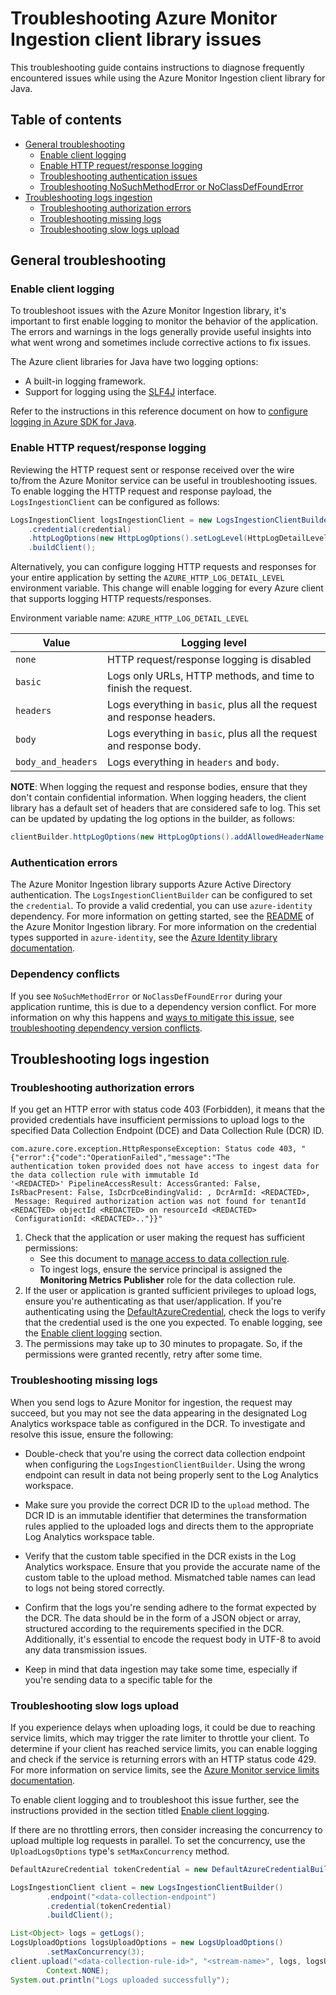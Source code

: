 # Troubleshooting Azure Monitor Ingestion client library issues

This troubleshooting guide contains instructions to diagnose frequently encountered issues while using the Azure Monitor Ingestion client library for Java.

## Table of contents

* [General troubleshooting](#general-troubleshooting)
    * [Enable client logging](#enable-client-logging)
    * [Enable HTTP request/response logging](#enable-http-requestresponse-logging)
    * [Troubleshooting authentication issues](#authentication-errors)
    * [Troubleshooting NoSuchMethodError or NoClassDefFoundError](#dependency-conflicts)
* [Troubleshooting logs ingestion](#troubleshooting-logs-ingestion)
    * [Troubleshooting authorization errors](#troubleshooting-authorization-errors)
    * [Troubleshooting missing logs](#troubleshooting-missing-logs)
    * [Troubleshooting slow logs upload](#troubleshooting-slow-logs-upload)

## General troubleshooting

### Enable client logging

To troubleshoot issues with the Azure Monitor Ingestion library, it's important to first enable logging to monitor the behavior of the application. The errors and warnings in the logs generally provide useful insights into what went wrong and sometimes include corrective actions to fix issues.

The Azure client libraries for Java have two logging options:

* A built-in logging framework.
* Support for logging using the [SLF4J](https://www.slf4j.org/) interface.

Refer to the instructions in this reference document on how
to [configure logging in Azure SDK for Java](https://learn.microsoft.com/azure/developer/java/sdk/logging-overview).

### Enable HTTP request/response logging

Reviewing the HTTP request sent or response received over the wire to/from the Azure Monitor service can be useful in troubleshooting issues. To enable logging the HTTP request and response payload, the `LogsIngestionClient` can be configured as follows:

```java readme-sample-enablehttplogging
LogsIngestionClient logsIngestionClient = new LogsIngestionClientBuilder()
    .credential(credential)
    .httpLogOptions(new HttpLogOptions().setLogLevel(HttpLogDetailLevel.BODY_AND_HEADERS))
    .buildClient();
```

Alternatively, you can configure logging HTTP requests and responses for your entire application by setting the `AZURE_HTTP_LOG_DETAIL_LEVEL` environment variable. This change will enable logging for every Azure client that supports logging HTTP requests/responses.

Environment variable name: `AZURE_HTTP_LOG_DETAIL_LEVEL`

| Value            | Logging level                                                        |
|------------------|----------------------------------------------------------------------|
| `none`             | HTTP request/response logging is disabled                            |
| `basic`            | Logs only URLs, HTTP methods, and time to finish the request.        |
| `headers`          | Logs everything in `basic`, plus all the request and response headers. |
| `body`             | Logs everything in `basic`, plus all the request and response body.    |
| `body_and_headers` | Logs everything in `headers` and `body`.                                 |

**NOTE**: When logging the request and response bodies, ensure that they don't contain confidential information. When logging headers, the client library has a default set of headers that are considered safe to log. This set can be updated by updating the log options in the builder, as follows:

```java
clientBuilder.httpLogOptions(new HttpLogOptions().addAllowedHeaderName("safe-to-log-header-name"))
```

### Authentication errors

The Azure Monitor Ingestion library supports Azure Active Directory authentication. The `LogsIngestionClientBuilder` can be configured to set the `credential`. To provide a valid credential, you can use `azure-identity` dependency. For more information on getting started, see the [README](https://github.com/Azure/azure-sdk-for-java/tree/main/sdk/monitor/azure-monitor-ingestion#create-the-client) of the Azure Monitor Ingestion library. For more information on the credential types supported in `azure-identity`, see the [Azure Identity library documentation](https://learn.microsoft.com/azure/developer/java/sdk/identity).

### Dependency conflicts

If you see `NoSuchMethodError` or `NoClassDefFoundError` during your application runtime, this is due to a dependency version conflict. For more information on why this happens and [ways to mitigate this issue](https://learn.microsoft.com/azure/developer/java/sdk/troubleshooting-dependency-version-conflict#mitigate-version-mismatch-issues), see [troubleshooting dependency version conflicts](https://learn.microsoft.com/azure/developer/java/sdk/troubleshooting-dependency-version-conflict).

## Troubleshooting logs ingestion

### Troubleshooting authorization errors

If you get an HTTP error with status code 403 (Forbidden), it means that the provided credentials have insufficient permissions to upload logs to the specified Data Collection Endpoint (DCE) and Data Collection Rule (DCR) ID.

```text
com.azure.core.exception.HttpResponseException: Status code 403, "{"error":{"code":"OperationFailed","message":"The 
authentication token provided does not have access to ingest data for the data collection rule with immutable Id 
'<REDACTED>' PipelineAccessResult: AccessGranted: False, IsRbacPresent: False, IsDcrDceBindingValid: , DcrArmId: <REDACTED>,
 Message: Required authorization action was not found for tenantId <REDACTED> objectId <REDACTED> on resourceId <REDACTED>
 ConfigurationId: <REDACTED>.."}}"
```

1. Check that the application or user making the request has sufficient permissions:
   * See this document to [manage access to data collection rule](https://learn.microsoft.com/azure/azure-monitor/logs/tutorial-logs-ingestion-portal#assign-permissions-to-the-dcr).
   * To ingest logs, ensure the service principal is assigned the **Monitoring Metrics Publisher** role for the data collection rule.
1. If the user or application is granted sufficient privileges to upload logs, ensure you're authenticating as that user/application. If you're authenticating using the [DefaultAzureCredential](https://github.com/Azure/azure-sdk-for-java/blob/main/sdk/identity/azure-identity/README.md#authenticating-with-defaultazurecredential), check the logs to verify that the credential used is the one you expected. To enable logging, see the [Enable client logging](#enable-client-logging) section.
1. The permissions may take up to 30 minutes to propagate. So, if the permissions were granted recently, retry after some time.

### Troubleshooting missing logs

When you send logs to Azure Monitor for ingestion, the request may succeed, but you may not see the data appearing in the designated Log Analytics workspace table as configured in the DCR. To investigate and resolve this issue, ensure the following:

* Double-check that you're using the correct data collection endpoint when configuring the `LogsIngestionClientBuilder`. Using the wrong endpoint can result in data not being properly sent to the Log Analytics workspace.

* Make sure you provide the correct DCR ID to the `upload` method. The DCR ID is an immutable identifier that determines the transformation rules applied to the uploaded logs and directs them to the appropriate Log Analytics workspace table.

* Verify that the custom table specified in the DCR exists in the Log Analytics workspace. Ensure that you provide the accurate name of the custom table to the upload method. Mismatched table names can lead to logs not being stored correctly.

* Confirm that the logs you're sending adhere to the format expected by the DCR. The data should be in the form of a JSON object or array, structured according to the requirements specified in the DCR. Additionally, it's essential to encode the request body in UTF-8 to avoid any data transmission issues.

* Keep in mind that data ingestion may take some time, especially if you're sending data to a specific table for the

### Troubleshooting slow logs upload

If you experience delays when uploading logs, it could be due to reaching service limits, which may trigger the rate limiter to throttle your client. To determine if your client has reached service limits, you can enable logging and check if the service is returning errors with an HTTP status code 429. For more information on service limits, see the [Azure Monitor service limits documentation](https://learn.microsoft.com/azure/azure-monitor/service-limits#logs-ingestion-api).

To enable client logging and to troubleshoot this issue further, see the instructions provided in the section titled [Enable client logging](#enable-client-logging).

If there are no throttling errors, then consider increasing the concurrency to upload multiple log requests in parallel.
To set the concurrency, use the `UploadLogsOptions` type's `setMaxConcurrency` method.

```java readme-sample-uploadLogsWithMaxConcurrency
DefaultAzureCredential tokenCredential = new DefaultAzureCredentialBuilder().build();

LogsIngestionClient client = new LogsIngestionClientBuilder()
        .endpoint("<data-collection-endpoint")
        .credential(tokenCredential)
        .buildClient();

List<Object> logs = getLogs();
LogsUploadOptions logsUploadOptions = new LogsUploadOptions()
        .setMaxConcurrency(3);
client.upload("<data-collection-rule-id>", "<stream-name>", logs, logsUploadOptions,
        Context.NONE);
System.out.println("Logs uploaded successfully");
```
